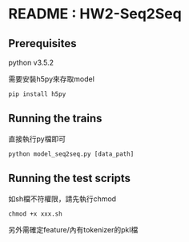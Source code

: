 # README : HW2-Seq2Seq

## Prerequisites

python v3.5.2

需要安裝h5py來存取model
```
pip install h5py
```
## Running the trains

直接執行py檔即可

```
python model_seq2seq.py [data_path]
```

## Running the test scripts
如sh檔不符權限，請先執行chmod
```
chmod +x xxx.sh
```

另外需確定feature/內有tokenizer的pkl檔


